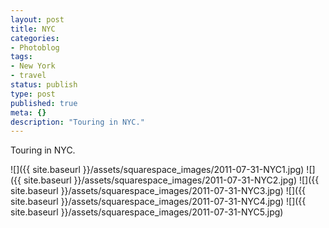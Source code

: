 ```yaml
---
layout: post
title: NYC
categories:
- Photoblog
tags:
- New York
- travel
status: publish
type: post
published: true
meta: {}
description: "Touring in NYC."
---
```


Touring in NYC.

![]({{ site.baseurl }}/assets/squarespace_images/2011-07-31-NYC1.jpg)
![]({{ site.baseurl }}/assets/squarespace_images/2011-07-31-NYC2.jpg)
![]({{ site.baseurl }}/assets/squarespace_images/2011-07-31-NYC3.jpg)
![]({{ site.baseurl }}/assets/squarespace_images/2011-07-31-NYC4.jpg)
![]({{ site.baseurl }}/assets/squarespace_images/2011-07-31-NYC5.jpg)
